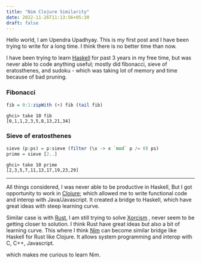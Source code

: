 ```yaml
---
title: "Nim Clojure Similarity"
date: 2022-11-26T11:13:56+05:30
draft: false
---
```


Hello world, I am Upendra Upadhyay. This is my first post and I have been trying to write for a long time. I think there is no better time than now.

I have been trying to learn [Haskell](https://www.haskell.org/) for past 3 years in my free time, but was never able to code anything useful; mostly did fibonacci, sieve of eratosthenes, and sudoku - which was taking lot of memory and time because of bad pruning.

### Fibonacci
```haskell
fib = 0:1:zipWith (+) fib (tail fib)
```
```
ghci> take 10 fib
[0,1,1,2,3,5,8,13,21,34]
```

### Sieve of eratosthenes
```haskell
sieve (p:ps) = p:sieve (filter (\x -> x `mod` p /= 0) ps)
prime = sieve [2..]
```
```
ghci> take 10 prime
[2,3,5,7,11,13,17,19,23,29]
```
***

All things considered, I was never able to be productive in Haskell, But I got opportunity to work in [Clojure](https://clojure.org/); which allowed me to write functional code and interop with Java/Javascript. It created a bridge to Haskell, which have great ideas with steep learning curve.


Similar case is with [Rust](https://www.rust-lang.org/), I am still trying to solve [Xorcism](https://exercism.org/tracks/rust/exercises/xorcism) , never seem to be getting closer to solution. I think Rust have great ideas but also a bit of learning curve. This where I think [Nim](https://nim-lang.org/) can become similar bridge like Haskell for Rust like Clojure. It allows system programming and interop with C, C++, Javascript.

which makes me curious to learn Nim.
